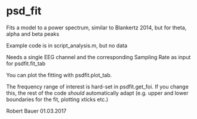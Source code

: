# psd_fit
Fits a model to a power spectrum, similar to Blankertz 2014, but for theta, alpha and beta peaks

Example code is in script_analysis.m, but no data

Needs a single EEG channel and the corresponding Sampling Rate as input for psdfit.fit_tab

You can plot the fitting with psdfit.plot_tab.

The frequency range of interest is hard-set in psdfit.get_foi. If you change this, the rest of the code _should_  automatically adapt (e.g. upper and lower boundaries for the fit, plotting xticks etc.)

Robert Bauer
01.03.2017
